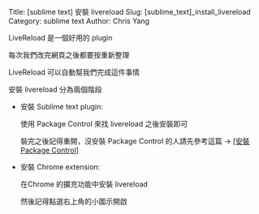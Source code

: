 Title: [sublime text] 安裝 livereload
Slug: [sublime_text]_install_livereload
Category: sublime text
Author: Chris Yang

LiveReload 是一個好用的 plugin

每次我們改完網頁之後都要按重新整理

LiveReload 可以自動幫我們完成這件事情

安裝 livereload 分為兩個階段

*   安裝 Sublime text plugin:

    使用 Package Control 來找 livereload 之後安裝即可

    裝完之後記得重開，沒安裝 Package Control 的人請先參考這篇 -> <a href="{filename}/sublime_text/package_control.md" target="_blank">[安裝Package Control]</a>

*   安裝 Chrome extension:

    在Chrome 的擴充功能中安裝 livereload

    然後記得點選右上角的小圖示開啟

